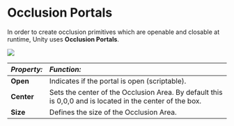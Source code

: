 Occlusion Portals
=================


In order to create occlusion primitives which are openable and closable at runtime, Unity uses __Occlusion Portals__.


![](../uploads/Main/OcclusionPortal.png) 


|**_Property:_** |**_Function:_** |
|:---|:---|
|__Open__ |Indicates if the portal is open (scriptable). |
|__Center__ |Sets the center of the Occlusion Area. By default this is 0,0,0 and is located in the center of the box.|
|__Size__ |Defines the size of the Occlusion Area.|
